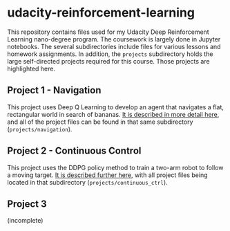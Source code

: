 # udacity-reinforcement-learning
This repository contains files used for my Udacity Deep Reinforcement Learning nano-degree program.
The coursework is largely done in Jupyter notebooks. The several subdirectories include files for
various lessons and homework assignments. In addition, the `projects` subdirectory holds the large
self-directed projects required for this course.  Those projects are highlighted here.

## Project 1 - Navigation

This project uses Deep Q Learning to develop an agent that navigates a flat, rectangular world in
search of bananas.  [It is described in more detail here](projects/navigation/README.md),
and all of the project files can be found in that same subdirectory (`projects/navigation`).

## Project 2 - Continuous Control

This project uses the DDPG policy method to train a two-arm robot to follow a moving target.
[It is described further here](projects/continous_ctrl/README.md), with all project files being
located in that subdirectory (`projects/continuous_ctrl`).

## Project 3

(incomplete)
